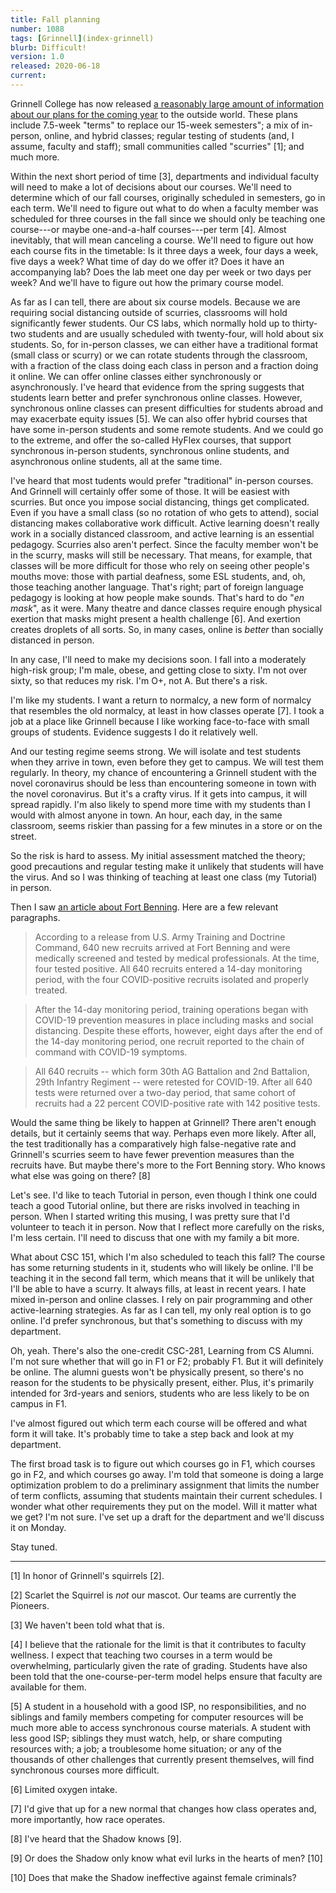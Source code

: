 ```yaml
---
title: Fall planning
number: 1088
tags: [Grinnell](index-grinnell)
blurb: Difficult!
version: 1.0
released: 2020-06-18
current: 
---
```

Grinnell College has now released [a reasonably large amount of
information about our plans for the coming
year](https://www.grinnell.edu/campus-life/health-wellness/coronavirus/students)
to the outside world.  These plans include 7.5-week "terms" to
replace our 15-week semesters"; a mix of in-person, online, and
hybrid classes; regular testing of students (and, I assume, faculty
and staff); small communities called "scurries" [1]; and much more.

Within the next short period of time [3], departments and individual
faculty will need to make a lot of decisions about our courses.
We'll need to determine which of our fall courses, originally
scheduled in semesters, go in each term.  We'll need to figure out
what to do when a faculty member was scheduled for three courses
in the fall since we should only be teaching one course---or maybe
one-and-a-half courses---per term [4].  Almost inevitably, that
will mean canceling a course.  We'll need to figure out how each
course fits in the timetable: Is it three days a week, four days a
week, five days a week?  What time of day do we offer it?  Does it
have an accompanying lab?  Does the lab meet one day per week or
two days per week?  And we'll have to figure out how the primary
course model.

As far as I can tell, there are about six course models.  Because
we are requiring social distancing outside of scurries, classrooms
will hold significantly fewer students.  Our CS labs, which normally
hold up to thirty-two students and are usually scheduled with
twenty-four, will hold about six students.  So, for in-person
classes, we can either have a traditional format (small class or
scurry) or we can rotate students through the classroom, with a
fraction of the class doing each class in person and a fraction
doing it online.  We can offer online classes either synchronously
or asynchronously.  I've heard that evidence from the spring suggests
that students learn better and prefer synchronous online classes.
However, synchronous online classes can present difficulties for
students abroad and may exacerbate equity issues [5].  We can also
offer hybrid courses that have some in-person students and some
remote students.  And we could go to the extreme, and offer the
so-called HyFlex courses, that support synchronous in-person students,
synchronous online students, and asynchronous online students, all
at the same time.

I've heard that most tudents would prefer "traditional" in-person
courses.  And Grinnell will certainly offer some of those.  It will
be easiest with scurries.  But once you impose social distancing,
things get complicated.  Even if you have a small class (so no
rotation of who gets to attend), social distancing makes collaborative
work difficult.  Active learning doesn't really work in a socially
distanced classroom, and active learning is an essential pedagogy.
Scurries also aren't perfect.  Since the faculty member won't be
in the scurry, masks will still be necessary.  That means, for
example, that classes will be more difficult for those who rely on
seeing other people's mouths move: those with partial deafness,
some ESL students, and, oh, those teaching another language.  That's
right; part of foreign language pedagogy is looking at how people
make sounds.  That's hard to do "_en mask_", as it were.  Many
theatre and dance classes require enough physical exertion that
masks might present a health challenge [6].  And exertion creates
droplets of all sorts.  So, in many cases, online is *better* than
socially distanced in person.

In any case, I'll need to make my decisions soon.  I fall into a
moderately high-risk group; I'm male, obese, and getting close to
sixty.  I'm not over sixty, so that reduces my risk.  I'm O+, not
A.  But there's a risk.

I'm like my students.  I want a return to normalcy, a new form of
normalcy that resembles the old normalcy, at least in how classes
operate [7].  I took a job at a place like Grinnell because I like
working face-to-face with small groups of students.  Evidence
suggests I do it relatively well.

And our testing regime seems strong.  We will isolate and test
students when they arrive in town, even before they get to campus.
We will test them regularly.  In theory, my chance of encountering
a Grinnell student with the novel coronavirus should be less than
encountering someone in town with the novel coronavirus.  But it's
a crafty virus.  If it gets into campus, it will spread rapidly.
I'm also likely to spend more time with my students than I would
with almost anyone in town.  An hour, each day, in the same classroom,
seems riskier than passing for a few minutes in a store or on
the street.

So the risk is hard to assess.  My initial assessment matched the
theory; good precautions and regular testing make it unlikely that
students will have the virus.  And so I was thinking of teaching
at least one class (my Tutorial) in person.

Then I saw [an article about Fort Benning](https://connectingvets.radio.com/articles/fort-benning-confirms-142-covid-19-cases-in-2-battalions).  Here
are a few relevant paragraphs.

> According to a release from U.S. Army Training and Doctrine Command, 640 new recruits arrived at Fort Benning and were medically screened and tested by medical professionals. At the time, four tested positive. All 640 recruits entered a 14-day monitoring period, with the four COVID-positive recruits isolated and properly treated.

> After the 14-day monitoring period, training operations began with COVID-19 prevention measures in place including masks and social distancing. Despite these efforts, however, eight days after the end of the 14-day monitoring period, one recruit reported to the chain of command with COVID-19 symptoms.

> All 640 recruits -- which form 30th AG Battalion and 2nd Battalion, 29th Infantry Regiment -- were retested for COVID-19. After all 640 tests were returned over a two-day period, that same cohort of recruits had a 22 percent COVID-positive rate with 142 positive tests.

Would the same thing be likely to happen at Grinnell?  There aren't enough
details, but it certainly seems that way.  Perhaps even more likely.  After
all, the test traditionally has a comparatively high false-negative rate 
and Grinnell's scurries seem to have fewer prevention measures than the
recruits have.  But maybe there's more to the Fort Benning story.  Who
knows what else was going on there? [8]

Let's see.  I'd like to teach Tutorial in person, even though I
think one could teach a good Tutorial online, but there are risks
involved in teaching in person.  When I started writing this musing,
I was pretty sure that I'd volunteer to teach it in person.  Now
that I reflect more carefully on the risks, I'm less certain.  I'll
need to discuss that one with my family a bit more.

What about CSC 151, which I'm also scheduled to teach this fall?
The course has some returning students in it, students who will
likely be online.  I'll be teaching it in the second fall term,
which means that it will be unlikely that I'll be able to have a
scurry.  It always fills, at least in recent years.  I hate mixed
in-person and online classes.  I rely on pair programming and other
active-learning strategies.  As far as I can tell, my only real
option is to go online.  I'd prefer synchronous, but that's something
to discuss with my department.

Oh, yeah.  There's also the one-credit CSC-281, Learning from CS Alumni.
I'm not sure whether that will go in F1 or F2; probably F1.  But
it will definitely be online.  The alumni guests won't be physically
present, so there's no reason for the students to be physically
present, either.  Plus, it's primarily intended for 3rd-years and
seniors, students who are less likely to be on campus in F1.

I've almost figured out which term each course will be offered and
what form it will take.  It's probably time to take a step back and
look at my department.

The first broad task is to figure out which courses go in F1, which
courses go in F2, and which courses go away.  I'm told that someone
is doing a large optimization problem to do a preliminary assignment
that limits the number of term conflicts, assuming that students
maintain their current schedules.  I wonder what other requirements
they put on the model.  Will it matter what we get?  I'm not sure.
I've set up a draft for the department and we'll discuss it on
Monday.

Stay tuned.

---

[1] In honor of Grinnell's squirrels [2].

[2] Scarlet the Squirrel is *not* our mascot.  Our teams are currently
the Pioneers.

[3] We haven't been told what that is.

[4] I believe that the rationale for the limit is that it contributes
to faculty wellness.  I expect that teaching two courses in a term
would be overwhelming, particularly given the rate of grading.  Students
have also been told that the one-course-per-term model helps ensure that
faculty are available for them.

[5] A student in a household with a good ISP, no responsibilities,
and no siblings and family members competing for computer resources will
be much more able to access synchronous course materials.  A student
with less good ISP; siblings they must watch, help, or share computing
resources with; a job; a troublesome home situation; or any of the thousands
of other challenges that currently present themselves, will find synchronous
courses more difficult.

[6] Limited oxygen intake.

[7] I'd give that up for a new normal that changes how class operates
and, more importantly, how race operates.

[8] I've heard that the Shadow knows [9].

[9] Or does the Shadow only know what evil lurks in the hearts of men? [10]

[10] Does that make the Shadow ineffective against female criminals?
